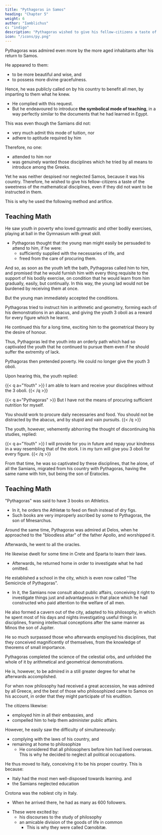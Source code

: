 ```yaml
---
title: "Pythagoras in Samos"
heading: "Chapter 5"
weight: 6
author: "Iamblichus"
c: "indigo"
description: "Pythagoras wished to give his fellow-citizens a taste of the sweetness of the mathematical disciplines, even if they did not want to be instructed in them"
icon: "/icons/py.png"
---
```




Pythagoras was admired even more by the more aged inhabitants after his return to Samos. <!-- /  he was not less admired than before.  -->

He appeared to them:
- to be more beautiful and wise, and
- to possess more divine gracefulness.

Hence, he was publicly called on by his country to benefit all men, by imparting to them what he knew. 
- He complied with this request. 
- But he endeavoured to introduce **the symbolical mode of teaching**, in a way perfectly similar to the documents that he had learned in Egypt.

This was even though the Samians did not:
- very much admit this mode of tuition, nor
- adhere to aptitude required by him

Therefore, no one:
- attended to him nor 
- was genuinely wanted those disciplines <!-- 14 --> which he tried by all means to introduce among the Greeks.

Yet he was neither despised nor neglected Samos, because it was his country. Therefore, he wished to give his fellow-citizens a taste of the sweetness of the mathematical disciplines, even if they did not want to be instructed in them. 

This is why he used the following method and artifice. 


## Teaching Math

He saw youth in poverty who loved gymnastic and other bodily exercises, playing at ball in the Gymnasium with great skill. <!--  aptness and facility,  -->
- Pythagoras thought that the young man might easily be persuaded to attend to him, if he were:
  - sufficiently supplied with the necessaries of life, and
  - freed from the care of procuring them. 

And so, as soon as the youth left the bath, Pythagoras called him to him, and promised that he would furnish him with every thing requisite to the support of his bodily exercise, on condition that he would learn from him gradually, easily, but continually. In this way, the young lad would not be burdened by receiving them at once. <!-- , certain disciplines, which he said he had learnt from the Barbarians in his youth, but which now began to desert him through forgetfulness and the incursions of old age.  -->

But the young man immediately accepted the conditions. <!-- , through the hope of having necessary support.  -->

Pythagoras tried to instruct him in <!-- the disciplines of --> arithmetic and geometry, forming each of his demonstrations in an abacus, and giving the youth 3 oboli as a reward for every figure which he learnt. 

He continued this for a long time, exciting him to the geometrical theory by the desire of honour.

<!-- ; diligently, and in the best order, giving him (as we have said) three oboli for every figure which he apprehended.  -->

<!--  observed that the elegance, sweetness, and connexion of these disciplines, to which  -->

Thus, Pythagoras led the youth into an orderly path which had so captivated the youth that he continued to pursue them even if he should suffer the extremity of lack. 

Pythagoras then pretended poverty. He could no longer give the youth 3 oboli. 

Upon hearing this, the youth replied:

{{< q a="Youth" >}}
I am able to learn and receive your disciplines without the 3 oboli.
{{< /q >}}


{{< q a="Pythagoras" >}}
But I have not the means of procuring sufficient nutrition for myself.

You should work to procure daily necessaries and food. You should not be distracted by the abacus, and by stupid and vain pursuits.
{{< /q >}}


The youth, however, vehemently abhorring the thought of discontinuing his studies, replied:

{{< q a="Youth" >}}
I will provide for you in future and repay your kindness in a way resembling that of the stork. I in my turn will give you 3 oboli for every figure. 
{{< /q >}}

From that time, he was so captivated by these disciplines, that he alone, of all the Samians, migrated from his<!--  16 --> country with Pythagoras, having the same name with him, but being the son of Eratocles. 


## Teaching Math

"Pythagoras" was said to have 3 books on Athletics. 
- In it, he orders the Athletæ to feed on flesh instead of dry figs.
- Such books are very improperly ascribed by some to Pythagoras, the son of Mnesarchus. 

Around the same time, Pythagoras was admired at Delos, when he approached to the "bloodless altar" of the father Apollo, and worshipped it. 

Afterwards, he went to all the oracles. 

He likewise dwelt for some time in Crete and Sparta to learn their laws. <!-- ; and, having been an auditor and learner of all these, --> 
- Afterwards, he returned home in order to investigate what he had omitted. 

He established a school in the city, which is even now called "The Semicircle of Pythagoras". 
- In it, the Samians now consult about public affairs, conceiving it right to investigate things just and advantageous in that place which he had constructed who paid attention to the welfare of all men. 

He also formed a cavern out of the city, adapted to his philosophy, in which he spent most of his days and nights investigating useful things in disciplines, framing intellectual conceptions after the same manner as Minos the son of Jupiter. 

He so much surpassed those who afterwards employed his disciplines, that they <!-- 17 --> conceived magnificently of themselves, from the knowledge of theorems of small importance. 

Pythagoras completed the science of the celestial orbs, and unfolded the whole of it by arithmetical and geometrical demonstrations. 

He is, however, to be admired in a still greater degree for what he afterwards accomplished. 

For when now philosophy had received a great accession, he was admired by all Greece, and the best of those who philosophized came to Samos on his account, in order that they might participate of his erudition. 

The citizens likewise:
- employed him in all their embassies, and 
- compelled him to help them <!-- unite with them in the --> administer public affairs. 

However, he easily saw the difficulty of simultaneously:
- complying with the laws of his country, and
- remaining at home to philosophize
  - He considered that all philosophers before him had lived overseas. This is why he decided to neglect all political occupations.


He thus moved to Italy, conceiving it to be his proper country. This is because:
- Italy had the most men well-disposed towards learning. and
- the Samians neglected education

Crotona was the noblest city in Italy. 
- When he arrived there, he had as many as 600 followers.
<!-- And such was the success of his journey, that on his arrival at ,   who --> 
- These were excited by: <!-- not only --> 
  - his discourses <!-- 18 --> to the study of philosophy
  - an amicable division of the goods of life in common
    - This is why they were called Cœnobitæ.
